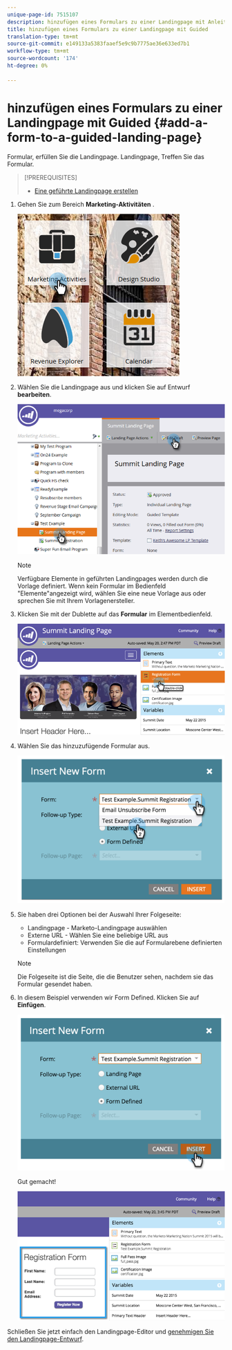 ```yaml
---
unique-page-id: 7515107
description: hinzufügen eines Formulars zu einer Landingpage mit Anleitung - Marketing Docs - Produktdokumentation
title: hinzufügen eines Formulars zu einer Landingpage mit Guided
translation-type: tm+mt
source-git-commit: e149133a5383faaef5e9c9b7775ae36e633ed7b1
workflow-type: tm+mt
source-wordcount: '174'
ht-degree: 0%

---
```



# hinzufügen eines Formulars zu einer Landingpage mit Guided {#add-a-form-to-a-guided-landing-page}

Formular, erfüllen Sie die Landingpage. Landingpage, Treffen Sie das Formular.

>[!PREREQUISITES]
>
>* [Eine geführte Landingpage erstellen](create-a-guided-landing-page.md)

>



1. Gehen Sie zum Bereich **Marketing-Aktivitäten** .

   ![](assets/one.png)

1. Wählen Sie die Landingpage aus und klicken Sie auf Entwurf **bearbeiten**.

   ![](assets/two.png)

   >[!NOTE]
   >
   >Verfügbare Elemente in geführten Landingpages werden durch die Vorlage definiert. Wenn kein Formular im Bedienfeld &quot;Elemente&quot;angezeigt wird, wählen Sie eine neue Vorlage aus oder sprechen Sie mit Ihrem Vorlagenersteller.

1. Klicken Sie mit der Dublette auf das **Formular** im Elementbedienfeld.

   ![](assets/image2015-5-20-15-3a37-3a55.png)

1. Wählen Sie das hinzuzufügende Formular aus.

   ![](assets/image2015-5-20-15-3a44-3a35.png)

1. Sie haben drei Optionen bei der Auswahl Ihrer Folgeseite:

   * Landingpage - Marketo-Landingpage auswählen
   * Externe URL - Wählen Sie eine beliebige URL aus
   * Formulardefiniert: Verwenden Sie die auf Formularebene definierten Einstellungen

   >[!NOTE]
   >
   >Die Folgeseite ist die Seite, die die Benutzer sehen, nachdem sie das Formular gesendet haben.

1. In diesem Beispiel verwenden wir Form Defined. Klicken Sie auf **Einfügen**.

   ![](assets/image2015-5-20-15-3a46-3a55.png)

   Gut gemacht!

   ![](assets/image2015-5-20-15-3a45-3a45.png)

Schließen Sie jetzt einfach den Landingpage-Editor und [genehmigen Sie den Landingpage-Entwurf](../../../../product-docs/demand-generation/landing-pages/understanding-landing-pages/approve-unapprove-or-delete-a-landing-page.md).
